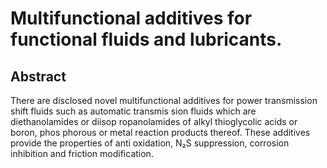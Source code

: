 # Multifunctional additives for functional fluids and lubricants.

## Abstract
There are disclosed novel multifunctional additives for power transmission shift fluids such as automatic transmis sion fluids which are diethanolamides or diisop ropanolamides of alkyl thioglycolic acids or boron, phos phorous or metal reaction products thereof. These additives provide the properties of anti oxidation, N₂S suppression, corrosion inhibition and friction modification.